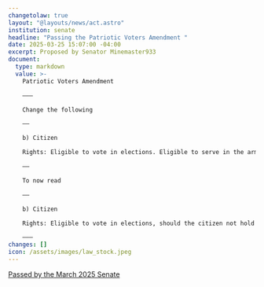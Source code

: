 ```yaml
---
changetolaw: true
layout: "@layouts/news/act.astro"
institution: senate
headline: "Passing the Patriotic Voters Amendment "
date: 2025-03-25 15:07:00 -04:00
excerpt: Proposed by Senator Minemaster933
document:
  type: markdown
  value: >-
    Patriotic Voters Amendment

    ———

    Change the following

    ——

    b) Citizen

    Rights: Eligible to vote in elections. Eligible to serve in the armed forces. Access to the national farms. Eligible to own a small bunker (the bunker must be approved by the Secretary of the Interior prior to construction).

    ——

    To now read

    ——

    b) Citizen

    Rights: Eligible to vote in elections, should the citizen not hold any non-allied government office elected or appointed in any nation other than Icenia. Eligible to serve in the armed forces. Access to the national farms. Eligible to own a small bunker (the bunker must be approved by the Secretary of the Interior prior to construction).

    ———
changes: []
icon: /assets/images/law_stock.jpeg
---
```

[Passed by the March 2025 Senate](https://discord.com/channels/558071874161082368/1354532221674979602/1354532221674979602)

